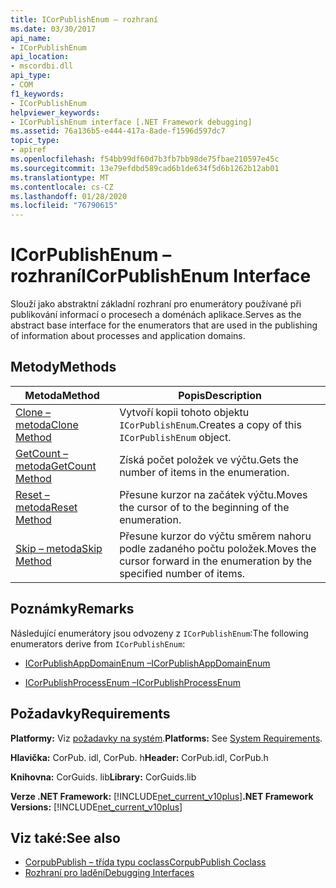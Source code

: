 ```yaml
---
title: ICorPublishEnum – rozhraní
ms.date: 03/30/2017
api_name:
- ICorPublishEnum
api_location:
- mscordbi.dll
api_type:
- COM
f1_keywords:
- ICorPublishEnum
helpviewer_keywords:
- ICorPublishEnum interface [.NET Framework debugging]
ms.assetid: 76a136b5-e444-417a-8ade-f1596d597dc7
topic_type:
- apiref
ms.openlocfilehash: f54bb99df60d7b3fb7bb98de75fbae210597e45c
ms.sourcegitcommit: 13e79efdbd589cad6b1de634f5d6b1262b12ab01
ms.translationtype: MT
ms.contentlocale: cs-CZ
ms.lasthandoff: 01/28/2020
ms.locfileid: "76790615"
---
```

# <a name="icorpublishenum-interface"></a><span data-ttu-id="90d8a-102">ICorPublishEnum – rozhraní</span><span class="sxs-lookup"><span data-stu-id="90d8a-102">ICorPublishEnum Interface</span></span>
<span data-ttu-id="90d8a-103">Slouží jako abstraktní základní rozhraní pro enumerátory používané při publikování informací o procesech a doménách aplikace.</span><span class="sxs-lookup"><span data-stu-id="90d8a-103">Serves as the abstract base interface for the enumerators that are used in the publishing of information about processes and application domains.</span></span>  
  
## <a name="methods"></a><span data-ttu-id="90d8a-104">Metody</span><span class="sxs-lookup"><span data-stu-id="90d8a-104">Methods</span></span>  
  
|<span data-ttu-id="90d8a-105">Metoda</span><span class="sxs-lookup"><span data-stu-id="90d8a-105">Method</span></span>|<span data-ttu-id="90d8a-106">Popis</span><span class="sxs-lookup"><span data-stu-id="90d8a-106">Description</span></span>|  
|------------|-----------------|  
|[<span data-ttu-id="90d8a-107">Clone – metoda</span><span class="sxs-lookup"><span data-stu-id="90d8a-107">Clone Method</span></span>](icorpublishenum-clone-method.md)|<span data-ttu-id="90d8a-108">Vytvoří kopii tohoto objektu `ICorPublishEnum`.</span><span class="sxs-lookup"><span data-stu-id="90d8a-108">Creates a copy of this `ICorPublishEnum` object.</span></span>|  
|[<span data-ttu-id="90d8a-109">GetCount – metoda</span><span class="sxs-lookup"><span data-stu-id="90d8a-109">GetCount Method</span></span>](icorpublishenum-getcount-method.md)|<span data-ttu-id="90d8a-110">Získá počet položek ve výčtu.</span><span class="sxs-lookup"><span data-stu-id="90d8a-110">Gets the number of items in the enumeration.</span></span>|  
|[<span data-ttu-id="90d8a-111">Reset – metoda</span><span class="sxs-lookup"><span data-stu-id="90d8a-111">Reset Method</span></span>](icorpublishenum-reset-method.md)|<span data-ttu-id="90d8a-112">Přesune kurzor na začátek výčtu.</span><span class="sxs-lookup"><span data-stu-id="90d8a-112">Moves the cursor of to the beginning of the enumeration.</span></span>|  
|[<span data-ttu-id="90d8a-113">Skip – metoda</span><span class="sxs-lookup"><span data-stu-id="90d8a-113">Skip Method</span></span>](icorpublishenum-skip-method.md)|<span data-ttu-id="90d8a-114">Přesune kurzor do výčtu směrem nahoru podle zadaného počtu položek.</span><span class="sxs-lookup"><span data-stu-id="90d8a-114">Moves the cursor forward in the enumeration by the specified number of items.</span></span>|  
  
## <a name="remarks"></a><span data-ttu-id="90d8a-115">Poznámky</span><span class="sxs-lookup"><span data-stu-id="90d8a-115">Remarks</span></span>  
 <span data-ttu-id="90d8a-116">Následující enumerátory jsou odvozeny z `ICorPublishEnum`:</span><span class="sxs-lookup"><span data-stu-id="90d8a-116">The following enumerators derive from `ICorPublishEnum`:</span></span>  
  
- [<span data-ttu-id="90d8a-117">ICorPublishAppDomainEnum –</span><span class="sxs-lookup"><span data-stu-id="90d8a-117">ICorPublishAppDomainEnum</span></span>](icorpublishappdomainenum-interface.md)  
  
- [<span data-ttu-id="90d8a-118">ICorPublishProcessEnum –</span><span class="sxs-lookup"><span data-stu-id="90d8a-118">ICorPublishProcessEnum</span></span>](icorpublishprocessenum-interface.md)  
  
## <a name="requirements"></a><span data-ttu-id="90d8a-119">Požadavky</span><span class="sxs-lookup"><span data-stu-id="90d8a-119">Requirements</span></span>  
 <span data-ttu-id="90d8a-120">**Platformy:** Viz [požadavky na systém](../../../../docs/framework/get-started/system-requirements.md).</span><span class="sxs-lookup"><span data-stu-id="90d8a-120">**Platforms:** See [System Requirements](../../../../docs/framework/get-started/system-requirements.md).</span></span>  
  
 <span data-ttu-id="90d8a-121">**Hlavička:** CorPub. idl, CorPub. h</span><span class="sxs-lookup"><span data-stu-id="90d8a-121">**Header:** CorPub.idl, CorPub.h</span></span>  
  
 <span data-ttu-id="90d8a-122">**Knihovna:** CorGuids. lib</span><span class="sxs-lookup"><span data-stu-id="90d8a-122">**Library:** CorGuids.lib</span></span>  
  
 <span data-ttu-id="90d8a-123">**Verze .NET Framework:** [!INCLUDE[net_current_v10plus](../../../../includes/net-current-v10plus-md.md)]</span><span class="sxs-lookup"><span data-stu-id="90d8a-123">**.NET Framework Versions:** [!INCLUDE[net_current_v10plus](../../../../includes/net-current-v10plus-md.md)]</span></span>  
  
## <a name="see-also"></a><span data-ttu-id="90d8a-124">Viz také:</span><span class="sxs-lookup"><span data-stu-id="90d8a-124">See also</span></span>

- [<span data-ttu-id="90d8a-125">CorpubPublish – třída typu coclass</span><span class="sxs-lookup"><span data-stu-id="90d8a-125">CorpubPublish Coclass</span></span>](corpubpublish-coclass.md)
- [<span data-ttu-id="90d8a-126">Rozhraní pro ladění</span><span class="sxs-lookup"><span data-stu-id="90d8a-126">Debugging Interfaces</span></span>](debugging-interfaces.md)
